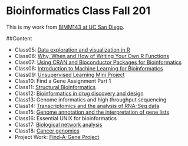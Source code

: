 # Bioinformatics Class Fall 201

This is my work from [BIMM143 at UC San Diego](https://bioboot.github.io/bimm143_F19/).

##Content
- Class05: [Data exploration and visualization in R](https://github.com/pvarade0/BIMM143/blob/master/class05/class05.md)
- Class06: [Why, When and How of Writing Your Own R Functions](https://github.com/pvarade0/BIMM143/blob/master/class06/class06.md)
- Class07: [Using CRAN and Bioconductor Packages for Bioinformatics](https://github.com/pvarade0/BIMM143/blob/master/class07/class07.md)
- Class08: [Introduction to Machine Learning for Bioinformatics](https://github.com/pvarade0/BIMM143/blob/master/class08/class08.md)
- Class09: [Unsupervised Learning Mini Project](https://github.com/pvarade0/BIMM143/blob/master/class09/class09--1-.md)
- Class10: Find a Gene Assignment Part 1
- Class11: [Structural Bioinformatics](https://github.com/pvarade0/BIMM143/blob/master/class11/class11.md)
- Class12: [Bioinformatics in drug discovery and design](https://github.com/pvarade0/BIMM143/tree/master/class12)
- Class13: Genome informatics and high throughput sequencing
- Class14: [Transcriptomics and the analysis of RNA-Seq data](https://github.com/pvarade0/BIMM143/blob/master/class14/class14.md)
- Class15: [Genome annotation and the interpretation of gene lists](https://github.com/pvarade0/BIMM143/blob/master/class15/class15.md)
- Class16:  Essential UNIX for bioinformatics
- Class17: [Biological network analysis](https://github.com/pvarade0/BIMM143/blob/master/class17/class17.md)
- Class18: [Cancer genomics](https://github.com/pvarade0/BIMM143/blob/master/Class18/class18.md)
- Project Work: [Find-A-Gene Project](https://github.com/pvarade0/BIMM143/blob/master/findagene/findageneheatmap.md)
